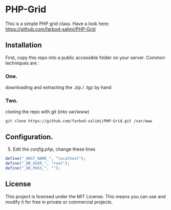 PHP-Grid
========
This is a simple PHP grid class.
Have a look here: https://github.com/farbod-salimi/PHP-Grid


## Installation
First, copy this repo into a public accessible folder on your server.
Common techniques are : 

### One.
downloading and extracting the .zip / .tgz by hand

### Two.
cloning the repo with git (into var/www)

```
git clone https://github.com/farbod-salimi/PHP-Grid.git /var/www
```

## Configuration.
5. Edit the *config.php*, change these lines
```php
define("_HOST_NAME_", "localhost");
define("_DB_USER_", "root");
define("_DB_PASS_", "");
```


## License

This project is licensed under the MIT License.
This means you can use and modify it for free in private or commercial projects.
